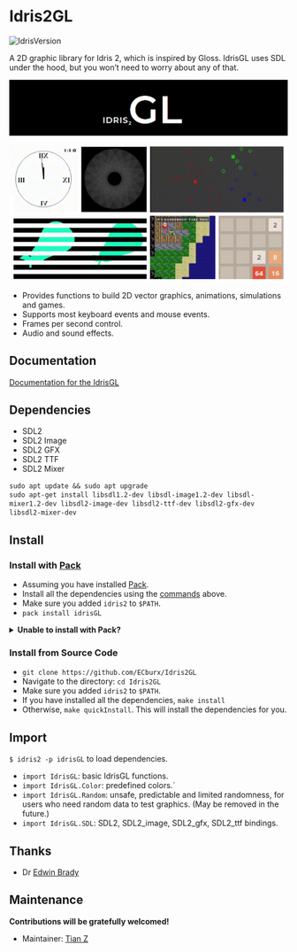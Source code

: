 # Idris2GL

![IdrisVersion](https://img.shields.io/badge/idris2-0.6.0-blue)

A 2D graphic library for Idris 2, which is inspired by Gloss. IdrisGL uses SDL under the hood, but you won’t need to worry about any of that.

![Logo](./Logo.png)

![Contributor Wanted](./IntroPic.png)

- Provides functions to build 2D vector graphics, animations, simulations and games.
- Supports most keyboard events and mouse events.
- Frames per second control.
- Audio and sound effects.

## Documentation

[Documentation for the IdrisGL](https://idrisgl.readthedocs.io/)

## Dependencies

- SDL2
- SDL2 Image
- SDL2 GFX
- SDL2 TTF
- SDL2 Mixer

```
sudo apt update && sudo apt upgrade
sudo apt-get install libsdl1.2-dev libsdl-image1.2-dev libsdl-mixer1.2-dev libsdl2-image-dev libsdl2-ttf-dev libsdl2-gfx-dev libsdl2-mixer-dev
```

## Install

### Install with [Pack](https://github.com/stefan-hoeck/idris2-pack)

- Assuming you have installed [Pack](https://github.com/stefan-hoeck/idris2-pack).
- Install all the dependencies using the [commands](#dependencies) above.
- Make sure you added `idris2` to `$PATH`.
- `pack install idrisGL`

<details>
<summary><b>Unable to install with Pack?</b></summary>

- `make[1]: idris2: No such file or directory`
  <br> Make sure you added `idris2` to `$PATH`.
  
- Errors caused by `include <SDL....>` or `SDL not found`.
  <br> Install all the dependencies using the [commands](#dependencies) above.
  
- Not on the list?
  <br> Check [Pack Nightly Build](https://github.com/stefan-hoeck/idris2-pack-db) and report an issue if it is related to IdrisGL.

</details>

### Install from Source Code

- `git clone https://github.com/ECburx/Idris2GL`
- Navigate to the directory: `cd Idris2GL`
- Make sure you added `idris2` to `$PATH`.
- If you have installed all the dependencies, `make install`
- Otherwise, `make quickInstall`. This will install the dependencies for you.

## Import

`$ idris2 -p idrisGL` to load dependencies.

- `import IdrisGL`: basic IdrisGL functions.
- `import IdrisGL.Color`: predefined colors.`
- `import IdrisGL.Random`: unsafe, predictable and limited randomness, for users who need random data to test graphics. (May be removed in the future.)
- `import IdrisGL.SDL`: SDL2, SDL2_image, SDL2_gfx, SDL2_ttf bindings.

## Thanks

- Dr [Edwin Brady](https://github.com/edwinb)

## Maintenance

**Contributions will be gratefully welcomed!**

- Maintainer: [Tian Z](https://github.com/ECburx)

